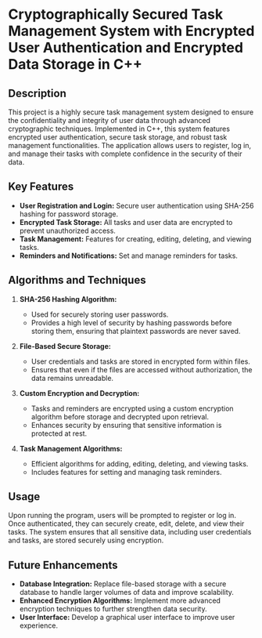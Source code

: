 # Cryptographically Secured Task Management System with Encrypted User Authentication and Encrypted Data Storage in C++

## Description

This project is a highly secure task management system designed to ensure the confidentiality and integrity of user data through advanced cryptographic techniques. Implemented in C++, this system features encrypted user authentication, secure task storage, and robust task management functionalities. The application allows users to register, log in, and manage their tasks with complete confidence in the security of their data.

## Key Features

- **User Registration and Login:** Secure user authentication using SHA-256 hashing for password storage.
- **Encrypted Task Storage:** All tasks and user data are encrypted to prevent unauthorized access.
- **Task Management:** Features for creating, editing, deleting, and viewing tasks.
- **Reminders and Notifications:** Set and manage reminders for tasks.

## Algorithms and Techniques

1. **SHA-256 Hashing Algorithm:**
   - Used for securely storing user passwords.
   - Provides a high level of security by hashing passwords before storing them, ensuring that plaintext passwords are never saved.

2. **File-Based Secure Storage:**
   - User credentials and tasks are stored in encrypted form within files.
   - Ensures that even if the files are accessed without authorization, the data remains unreadable.

3. **Custom Encryption and Decryption:**
   - Tasks and reminders are encrypted using a custom encryption algorithm before storage and decrypted upon retrieval.
   - Enhances security by ensuring that sensitive information is protected at rest.

4. **Task Management Algorithms:**
   - Efficient algorithms for adding, editing, deleting, and viewing tasks.
   - Includes features for setting and managing task reminders.



## Usage

Upon running the program, users will be prompted to register or log in. Once authenticated, they can securely create, edit, delete, and view their tasks. The system ensures that all sensitive data, including user credentials and tasks, are stored securely using encryption.

## Future Enhancements

- **Database Integration:** Replace file-based storage with a secure database to handle larger volumes of data and improve scalability.
- **Enhanced Encryption Algorithms:** Implement more advanced encryption techniques to further strengthen data security.
- **User Interface:** Develop a graphical user interface to improve user experience.
